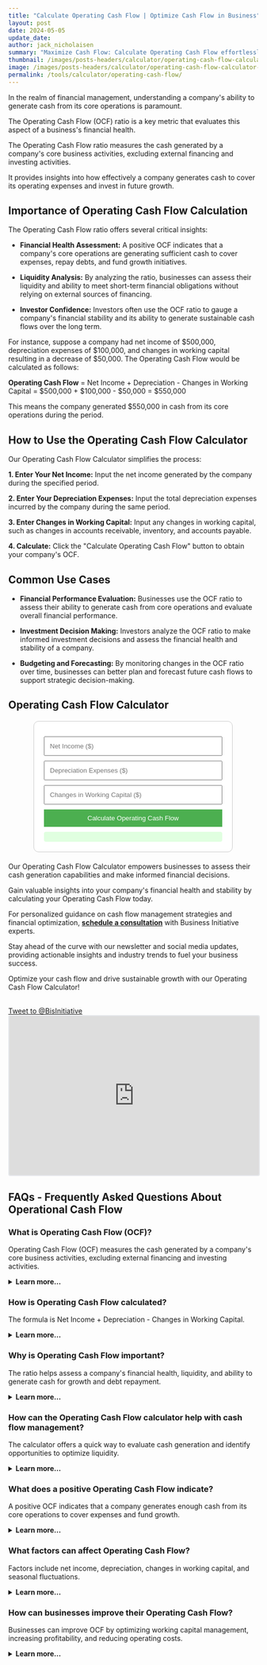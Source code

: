 ```yaml
---
title: "Calculate Operating Cash Flow | Optimize Cash Flow in Business"
layout: post
date: 2024-05-05
update_date: 
author: jack_nicholaisen
summary: "Maximize Cash Flow: Calculate Operating Cash Flow effortlessly. Evaluate financial health, boost liquidity, and drive growth!" 
thumbnail: /images/posts-headers/calculator/operating-cash-flow-calculator-header.png
image: /images/posts-headers/calculator/operating-cash-flow-calculator-header.png
permalink: /tools/calculator/operating-cash-flow/
---
```


In the realm of financial management, understanding a company's ability to generate cash from its core operations is paramount. 

The Operating Cash Flow (OCF) ratio is a key metric that evaluates this aspect of a business's financial health.

The Operating Cash Flow ratio measures the cash generated by a company's core business activities, excluding external financing and investing activities. 

It provides insights into how effectively a company generates cash to cover its operating expenses and invest in future growth.

## Importance of Operating Cash Flow Calculation

The Operating Cash Flow ratio offers several critical insights:

- **Financial Health Assessment:** A positive OCF indicates that a company's core operations are generating sufficient cash to cover expenses, repay debts, and fund growth initiatives.
  
- **Liquidity Analysis:** By analyzing the ratio, businesses can assess their liquidity and ability to meet short-term financial obligations without relying on external sources of financing.
  
- **Investor Confidence:** Investors often use the OCF ratio to gauge a company's financial stability and its ability to generate sustainable cash flows over the long term.

For instance, suppose a company had net income of $500,000, depreciation expenses of $100,000, and changes in working capital resulting in a decrease of $50,000. The Operating Cash Flow would be calculated as follows:

<p><b>Operating Cash Flow</b> = Net Income + Depreciation - Changes in Working Capital = $500,000 + $100,000 - $50,000 = $550,000</p>

This means the company generated $550,000 in cash from its core operations during the period.

## How to Use the Operating Cash Flow Calculator

Our Operating Cash Flow Calculator simplifies the process:

**1. Enter Your Net Income:** Input the net income generated by the company during the specified period.

**2. Enter Your Depreciation Expenses:** Input the total depreciation expenses incurred by the company during the same period.

**3. Enter Changes in Working Capital:** Input any changes in working capital, such as changes in accounts receivable, inventory, and accounts payable.

**4. Calculate:** Click the "Calculate Operating Cash Flow" button to obtain your company's OCF.

## Common Use Cases

- **Financial Performance Evaluation:** Businesses use the OCF ratio to assess their ability to generate cash from core operations and evaluate overall financial performance.
  
- **Investment Decision Making:** Investors analyze the OCF ratio to make informed investment decisions and assess the financial health and stability of a company.
  
- **Budgeting and Forecasting:** By monitoring changes in the OCF ratio over time, businesses can better plan and forecast future cash flows to support strategic decision-making.

## Operating Cash Flow Calculator

<style>
    .calculator-box {
        max-width: 360px;
        margin: 20px auto;
        padding: 20px;
        border: 1px solid #ccc;
        border-radius: 10px;
        background: #fff;
    }
    input, button {
        width: 100%;
        padding: 10px;
        margin-top: 10px;
        box-sizing: border-box;
    }
    button {
        background-color: #4CAF50;
        color: white;
        border: none;
        cursor: pointer;
    }
    button:hover {
        background-color: #45a049;
    }
    #result {
        margin-top: 10px;
        padding: 10px;
        background-color: #e0ffe0;
        color: #339933;
        border-radius: 4px;
    }
</style>

<div class="calculator-box">
    <input type="number" id="netIncome" placeholder="Net Income ($)">
    <input type="number" id="depreciationExpenses" placeholder="Depreciation Expenses ($)">
    <input type="number" id="changesInWorkingCapital" placeholder="Changes in Working Capital ($)">
    <button onclick="calculateOperatingCashFlow()">Calculate Operating Cash Flow</button>
    <div id="result"></div>
</div>

<script>
    function calculateOperatingCashFlow() {
        var netIncome = parseFloat(document.getElementById("netIncome").value);
        var depreciationExpenses = parseFloat(document.getElementById("depreciationExpenses").value);
        var changesInWorkingCapital = parseFloat(document.getElementById("changesInWorkingCapital").value);
        var operatingCashFlow = netIncome + depreciationExpenses - changesInWorkingCapital;

        if (!isNaN(operatingCashFlow)) {
            document.getElementById("result").innerHTML = "Operating Cash Flow: $" + operatingCashFlow.toFixed(2);
        } else {
            document.getElementById("result").innerHTML = "Please enter valid numbers for Net Income, Depreciation Expenses, and Changes in Working Capital.";
        }
    }
</script>

Our Operating Cash Flow Calculator empowers businesses to assess their cash generation capabilities and make informed financial decisions. 

Gain valuable insights into your company's financial health and stability by calculating your Operating Cash Flow today.

For personalized guidance on cash flow management strategies and financial optimization, **<a href="https://calendly.com/businessinitiative/30-minute-consultation-call" target="_blank">schedule a consultation</a>** with Business Initiative experts.

Stay ahead of the curve with our newsletter and social media updates, providing actionable insights and industry trends to fuel your business success.

Optimize your cash flow and drive sustainable growth with our Operating Cash Flow Calculator!

<br>
<a href="https://twitter.com/intent/tweet?screen_name=BisInitiative&ref_src=twsrc%5Etfw" class="twitter-mention-button" data-size="large" data-show-count="false">Tweet to @BisInitiative</a><script async src="https://platform.twitter.com/widgets.js" charset="utf-8"></script>
<br>

<iframe src="https://embeds.beehiiv.com/e19ce286-1d77-44e9-b09f-22d4f7c6f0bf" data-test-id="beehiiv-embed" width="100%" height="320" frameborder="0" scrolling="no" style="border-radius: 4px; border: 2px solid #e5e7eb; margin: 0; background-color: transparent;"></iframe>
<br>

## FAQs - Frequently Asked Questions About Operational Cash Flow

<h3>What is Operating Cash Flow (OCF)?</h3>
<p>Operating Cash Flow (OCF) measures the cash generated by a company's core business activities, excluding external financing and investing activities.</p>
<details>
<summary><b>Learn more…</b></summary>
<br>
<p>Operating Cash Flow (OCF) reflects the cash generated from a company's primary business operations, showing its ability to cover expenses and invest in growth.</p>
<p>It excludes cash flows from financing (e.g., issuing debt or equity) and investing activities (e.g., purchasing equipment).</p>
<p>A positive OCF indicates a company's core operations generate sufficient cash to cover operating costs and support growth.</p>
</details>

<h3>How is Operating Cash Flow calculated?</h3>
<p>The formula is Net Income + Depreciation - Changes in Working Capital.</p>
<details>
<summary><b>Learn more…</b></summary>
<br>
<p>To calculate the OCF, start with the net income, then add depreciation expenses (a non-cash item) and subtract any changes in working capital.</p>
<p>Changes in working capital include fluctuations in accounts receivable, inventory, and accounts payable, which can affect cash flow.</p>
<p>This formula provides a comprehensive measure of the cash generated by a company's core business activities.</p>
</details>

<h3>Why is Operating Cash Flow important?</h3>
<p>The ratio helps assess a company's financial health, liquidity, and ability to generate cash for growth and debt repayment.</p>
<details>
<summary><b>Learn more…</b></summary>
<br>
<p>OCF is a crucial metric for evaluating how effectively a company generates cash from its primary business operations.</p>
<p>It provides insights into whether the company can meet its short-term financial obligations and invest in future growth.</p>
<p>Investors often rely on OCF to gauge a company's financial stability and its ability to sustain operations over the long term.</p>
</details>

<h3>How can the Operating Cash Flow calculator help with cash flow management?</h3>
<p>The calculator offers a quick way to evaluate cash generation and identify opportunities to optimize liquidity.</p>
<details>
<summary><b>Learn more…</b></summary>
<br>
<p>The calculator simplifies the OCF calculation, providing a fast assessment of how much cash the company generates from its core operations.</p>
<p>This insight helps businesses identify trends in their cash generation and align their strategies to improve liquidity.</p>
<p>Regularly monitoring OCF enables better financial decision-making by revealing how effectively the business converts sales into cash.</p>
</details>

<h3>What does a positive Operating Cash Flow indicate?</h3>
<p>A positive OCF indicates that a company generates enough cash from its core operations to cover expenses and fund growth.</p>
<details>
<summary><b>Learn more…</b></summary>
<br>
<p>A positive OCF means the company's main business activities are generating more cash than is needed to cover operating expenses.</p>
<p>This cash can be used to repay debts, invest in growth opportunities, or distribute dividends to shareholders.</p>
<p>A consistently positive OCF signals healthy financial performance and a stable business model.</p>
</details>

<h3>What factors can affect Operating Cash Flow?</h3>
<p>Factors include net income, depreciation, changes in working capital, and seasonal fluctuations.</p>
<details>
<summary><b>Learn more…</b></summary>
<br>
<p>Net income directly affects OCF, as higher profitability often results in more cash generation.</p>
<p>Depreciation is a non-cash expense that affects net income but not cash flow, requiring adjustments when calculating OCF.</p>
<p>Changes in working capital, like fluctuations in accounts receivable or inventory, can significantly impact OCF.</p>
<p>Seasonal fluctuations in demand may lead to periods of high or low cash flow, affecting OCF trends over time.</p>
</details>

<h3>How can businesses improve their Operating Cash Flow?</h3>
<p>Businesses can improve OCF by optimizing working capital management, increasing profitability, and reducing operating costs.</p>
<details>
<summary><b>Learn more…</b></summary>
<br>
<p>Enhance working capital management by reducing accounts receivable days and aligning inventory levels with demand.</p>
<p>Increase profitability by adjusting pricing strategies or targeting more profitable markets to boost revenue.</p>
<p>Reduce operating costs by streamlining production processes, negotiating better supplier terms, or managing overhead expenses.</p>
<p>These improvements can enhance OCF and provide more cash for growth and financial stability.</p>
</details>

